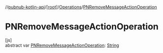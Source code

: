 //[pubnub-kotlin-api](../../../index.md)/[[root]](../index.md)/[Operations](index.md)/[PNRemoveMessageActionOperation](-p-n-remove-message-action-operation.md)

# PNRemoveMessageActionOperation

[js]\
abstract var [PNRemoveMessageActionOperation](-p-n-remove-message-action-operation.md): [String](https://kotlinlang.org/api/latest/jvm/stdlib/kotlin-stdlib/kotlin/-string/index.html)

